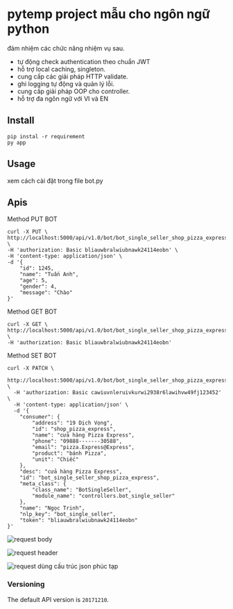 # pytemp project mẫu cho ngôn ngữ python

đảm nhiệm các chức năng nhiệm vụ sau.

- tự động check authentication theo chuẩn JWT
- hỗ trợ local caching, singleton.
- cung cấp các giải pháp HTTP validate.
- ghi logging tự động và quản lý lỗi.
- cung cấp giải pháp OOP cho controller.
- hỗ trợ đa ngôn ngữ với VI và EN

## Install

    pip instal -r requirement
    py app

## Usage

xem cách cài đặt trong file bot.py

## Apis

Method PUT BOT

```
curl -X PUT \
http://localhost:5000/api/v1.0/bot/bot_single_seller_shop_pizza_express \
-H 'authorization: Basic bliauwbralwiubnawk24114eobn' \
-H 'content-type: application/json' \
-d '{
    "id": 1245,
    "name": "Tuấn Anh",
    "age": 5,
    "gender": 4,
    "message": "Chào"
}'
```

Method GET BOT

```
curl -X GET \
http://localhost:5000/api/v1.0/bot/bot_single_seller_shop_pizza_express \
-H 'authorization: Basic bliauwbralwiubnawk24114eobn'
```

Method SET BOT

```
curl -X PATCH \
  http://localhost:5000/api/v1.0/bot/bot_single_seller_shop_pizza_express \
  -H 'authorization: Basic cawiuvnleruivkurwi2938r6lawihvw49fj123452' \
  -H 'content-type: application/json' \
  -d '{
    "consumer": {
        "address": "19 Dịch Vọng",
        "id": "shop_pizza_express",
        "name": "cửa hàng Pizza Express",
        "phone": "09888-------30588",
        "email": "pizza.Express@Express",
        "product": "bánh Pizza",
        "unit": "Chiếc"
    },
    "desc": "cửa hàng Pizza Express",
    "id": "bot_single_seller_shop_pizza_express",
    "meta_class": {
        "class_name": "BotSingleSeller",
        "module_name": "controllers.bot_single_seller"
    },
    "name": "Ngọc Trinh",
    "nlp_key": "bot_single_seller",
    "token": "bliauwbralwiubnawk24114eobn"
}'
```
![request body](https://github.com/ongxabeou/pytemp/raw/master/resources/images/1.png)

![request header](https://github.com/ongxabeou/pytemp/raw/master/resources/images/2.PNG)

![request dùng cấu trúc json phúc tạp](https://github.com/ongxabeou/pytemp/raw/master/resources/images/3.PNG)

### Versioning

The default API version is `20171210`.